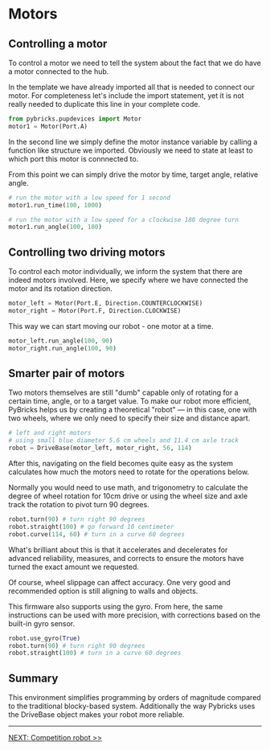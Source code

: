 # Motors

## Controlling a motor

To control a motor we need to tell the system about the fact that we do have a motor connected to the hub.

In the template we have already imported all that is needed to connect our motor. For completeness let's include the import statement, yet it is not really needed to duplicate this line in your complete code.

```python
from pybricks.pupdevices import Motor
motor1 = Motor(Port.A)
```

In the second line we simply define the motor instance variable by calling a function like structure we imported. Obviously we need to state at least to which port this motor is connnected to.

From this point we can simply drive the motor by time, target angle, relative angle.

```python
# run the motor with a low speed for 1 second
motor1.run_time(100, 1000)

# run the motor with a low speed for a clockwise 180 degree turn
motor1.run_angle(100, 180)
```

## Controlling two driving motors

To control each motor individually, we inform the system that there are indeed motors involved. Here, we specify where we have connected the motor and its rotation direction.

```python
motor_left = Motor(Port.E, Direction.COUNTERCLOCKWISE)
motor_right = Motor(Port.F, Direction.CLOCKWISE)
```

This way we can start moving our robot - one motor at a time.

```python
motor_left.run_angle(100, 90)
motor_right.run_angle(100, 90)
```

## Smarter pair of motors

Two motors themselves are still "dumb" capable only of rotating for a certain time, angle, or to a target value. To make our robot more efficient, PyBricks helps us by creating a theoretical "robot" — in this case, one with two wheels, where we only need to specify their size and distance apart.

```python
# left and right motors
# using small blue diameter 5.6 cm wheels and 11.4 cm axle track
robot = DriveBase(motor_left, motor_right, 56, 114)
```

After this, navigating on the field becomes quite easy as the system calculates how much the motors need to rotate for the operations below.

Normally you would need to use math, and trigonometry  to calculate the degree of wheel rotation for 10cm drive or using the wheel size and axle track the rotation to pivot turn 90 degrees.

```python
robot.turn(90) # turn right 90 degrees
robot.straight(100) # go forward 10 centimeter
robot.curve(114, 60) # turn in a curve 60 degrees
```

What's brilliant about this is that it accelerates and decelerates for advanced reliability, measures, and corrects to ensure the motors have turned the exact amount we requested.

Of course, wheel slippage can affect accuracy. One very good and recommended option is still aligning to walls and objects.

This firmware also supports using the gyro. From here, the same instructions can be used with more precision, with corrections based on the built-in gyro sensor.

```python
robot.use_gyro(True)
robot.turn(90) # turn right 90 degrees
robot.straight(100) # turn in a curve 60 degrees
```

## Summary

This environment simplifies programming by orders of magnitude compared to the traditional blocky-based system.
Additionally the way Pybricks uses the DriveBase object makes your robot more reliable.


---
[NEXT: Competition robot >>](3_competition.md)